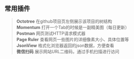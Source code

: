 ## 常用插件

> **Octotree** 在github项目页左侧展示该项目的树结构  
> **Momentum** 打开一个Tab的时候是一副精美图（每日更新）  
> **Postman** 网页测试HTTP请求模式器  
> **Page Ruler** 查看网页一些图片的详细像素大小、具体位置等  
> **JsonView** 格式化浏览器返回的json数据，方便查看  
> **微信扫码** 展示网站URL二维码，通过手机扫描进行访问  
